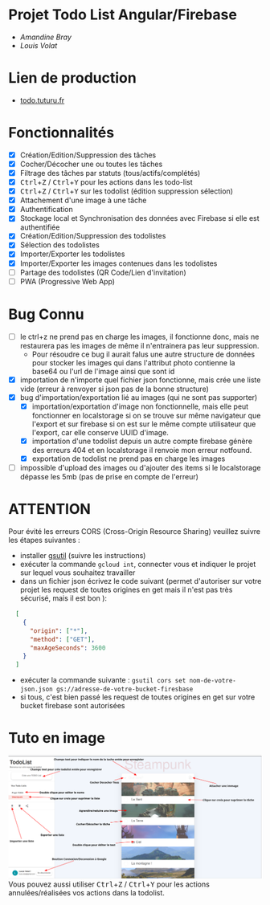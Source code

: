 # Projet Todo List Angular/Firebase
- *Amandine Bray*
- *Louis Volat*

# Lien de production
- [todo.tuturu.fr](https://todo.tuturu.fr/)

# Fonctionnalités
- [x] Création/Edition/Suppression des tâches
- [x] Cocher/Décocher une ou toutes les tâches
- [x] Filtrage des tâches par statuts (tous/actifs/complétés)
- [x] <kbd>Ctrl</kbd>+<kbd>Z</kbd> / <kbd>Ctrl</kbd>+<kbd>Y</kbd> pour les actions dans les todo-list
- [X] <kbd>Ctrl</kbd>+<kbd>Z</kbd> / <kbd>Ctrl</kbd>+<kbd>Y</kbd> sur les todolist (édition suppression sélection)
- [x] Attachement d'une image à une tâche
- [x] Authentification
- [x] Stockage local et Synchronisation des données avec Firebase si elle est authentifiée
- [x] Création/Edition/Suppression des todolistes
- [x] Sélection des todolistes
- [x] Importer/Exporter les todolistes
- [x] Importer/Exporter les images contenues dans les todolistes
- [ ] Partage des todolistes (QR Code/Lien d'invitation)
- [ ] PWA (Progressive Web App)
# Bug Connu
- [ ] le ctrl+z ne prend pas en charge les images, il fonctionne donc, mais ne restaurera pas les images de même il n'entrainera pas leur suppression.
  - Pour résoudre ce bug il aurait falus une autre structure de données pour stocker les images qui dans l'attribut photo contienne la base64 ou l'url de l'image ainsi que sont id 
- [x] importation de n'importe quel fichier json fonctionne, mais crée une liste vide (erreur à renvoyer si json pas de la bonne structure)
- [x] bug d'importation/exportation lié au images (qui ne sont pas supporter)
  - [x] importation/exportation d'image non fonctionnelle, mais elle peut fonctionner en localstorage si on se trouve sur même navigateur que l'export et sur firebase si on est sur le même compte utilisateur que l'export, car elle conserve UUID d'image.
  - [x] importation d'une todolist depuis un autre compte firebase génère des erreurs 404 et en localstorage il renvoie mon erreur notfound.
  - [x] exportation de todolist ne prend pas en charge les images
- [ ] impossible d'upload des images ou d'ajouter des items si le localstorage dépasse les 5mb (pas de prise en compte de l'erreur)

# ATTENTION
Pour évité les erreurs CORS (Cross-Origin Resource Sharing) veuillez suivre les étapes suivantes :
- installer [gsutil](https://cloud.google.com/storage/docs/gsutil_install#install) (suivre les instructions)
- exécuter la commande `gcloud int`, connecter vous et indiquer le projet sur lequel vous souhaitez travailler
- dans un fichier json écrivez le code suivant (permet d'autoriser sur votre projet les request de toutes origines en get mais il n'est pas très sécurisé, mais il est bon ):
```json
  [
    {
      "origin": ["*"],
      "method": ["GET"],
      "maxAgeSeconds": 3600
    }
  ]
```
- exécuter la commande suivante : `gsutil cors set nom-de-votre-json.json gs://adresse-de-votre-bucket-firesbase`
- si tous, c'est bien passé les request de toutes origines en get sur votre bucket firebase sont autorisées

# Tuto en image
![](./doc/tuto.png)
Vous pouvez aussi utiliser <kbd>Ctrl</kbd>+<kbd>Z</kbd> / <kbd>Ctrl</kbd>+<kbd>Y</kbd> pour les actions annulées/réalisées vos actions dans la todolist.
